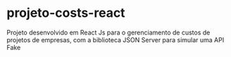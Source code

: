 # projeto-costs-react
Projeto desenvolvido em React Js para o gerenciamento de custos de projetos de empresas, com a biblioteca JSON Server para simular uma API Fake
